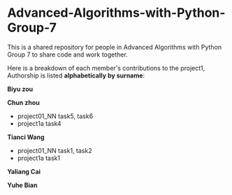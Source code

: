 # Advanced-Algorithms-with-Python-Group-7
This is a shared repository for people in Advanced Algorithms with Python Group 7 to share code and work together.

Here is a breakdown of each member's contributions to the project1, Authorship is listed **alphabetically by surname**:

**Biyu zou**

**Chun zhou**
* project01_NN task5, task6
* project1a task4

**Tianci Wang**
* project01_NN task1, task2
* project1a task1

**Yaliang Cai**

**Yuhe Bian**
